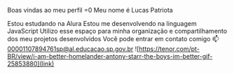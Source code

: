 Boas vindas ao meu perfil =0
Meu nome é Lucas Patriota

Estou estudando na Alura
Estou me desenvolvendo na linguagem JavaScript
Utilizo esse espaço para minha organização e compartilhamento dos meu projetos desenvolvidos
Você pode entrar em contato comigo 📫
00001107894761sp@al.educacao.sp.gov.br
![https://tenor.com/pt-BR/view/i-am-better-homelander-antony-starr-the-boys-im-better-gif-25853880](link)
